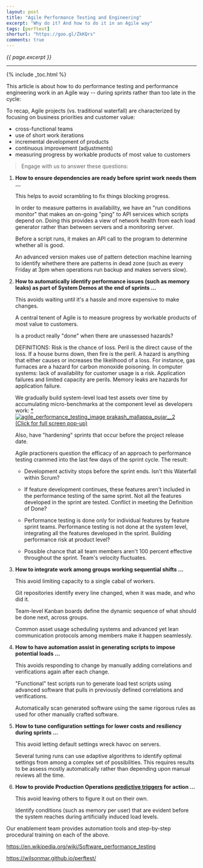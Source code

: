 ```yaml
---
layout: post
title: "Agile Performance Testing and Engineering"
excerpt: "Why do it? And how to do it in an Agile way"
tags: [perftest]
shorturl: "https://goo.gl/ZkKQrs"
comments: true
---
```

<i>{{ page.excerpt }}</i>
<hr />

{% include _toc.html %}

This article is about how to do performance testing and performance engineering work
in an Agile way -- during sprints rather than too late in the cycle:

To recap, Agile projects (vs. traditional waterfall) are characterized by 
focusing on business priorities and customer value:

* cross-functional teams 
* use of short work iterations 
* incremental development of products 
* continuous improvement (adjustments)
* measuring progress by workable products of most value to customers 

> Engage with us to answer these questions:

1. **How to ensure dependencies are ready before sprint work needs them ...**

   This helps to avoid scrambling to fix things blocking progress.

   In order to measure patterns in availability,
   we have an "run conditions monitor" that makes an on-going "ping" to API services which scripts depend on.
   Doing this provides a view of network health from each load generator rather than between servers
   and a monitoring server. 

   Before a script runs, it makes an API call to the program to determine whether all is good.
   
   An advanced version makes use of pattern detection machine learning to identify whethere there
   are patterns in dead zone (such as every Friday at 3pm when operations run backup 
   and makes servers slow).

2. **How to automatically identify performance issues (such as memory leaks) as part of System Demos at the end of sprints ...**

   This avoids waiting until it's a hassle and more expensive to make changes.

   A central tenent of Agile is to measure progress by workable products of most value to customers.

   Is a product really "done" when there are unassessed hazards?

   DEFINITIONS: Risk is the chance of loss. Peril is the direct cause of the loss. If a house burns down, then fire is the peril. A hazard is anything that either causes or increases the likelihood of a loss. 
   For instance, gas furnaces are a hazard for carbon monoxide poisoning.
   In computer systems: lack of availability for customer usage is a risk. 
   Application failures and limited capacity are perils. 
   Memory leaks are hazards for application failure.

   We gradually build system-level load test assets over time
   by accumulating micro-benchmarks at the component level as developers work:
   <a target="_blank" title="by Prakash Mallappa Pujar" href="https://www.scrumalliance.org/community/articles/2013/2013-may/agile-performance-testing-an-experimental-approach">*</a><br />
   <a target="_blank" title="by Prakash Mallappa Pujar" href="https://cloud.githubusercontent.com/assets/300046/24324628/2b35fe50-1160-11e7-9f15-cbbbf3b94536.jpeg">
   <img alt="agile_performance_testing_image prakash_mallappa_pujar__2" src="https://cloud.githubusercontent.com/assets/300046/24324628/2b35fe50-1160-11e7-9f15-cbbbf3b94536.jpeg"><br />(Click for full screen pop-up)</a>

   Also, have "hardening" sprints that occur before the project release date.

   Agile practioners question the efficacy of an approach to performance testing
   crammed into the last few days of the sprint cycle. The result:

   * Development activity stops before the sprint ends. Isn't this Waterfall within Scrum?

   * If feature development continues, these features aren't included in the performance testing of the same sprint. Not all the features developed in the sprint are tested. Conflict in meeting the Definition of Done?

   * Performance testing is done only for individual features by feature sprint teams. Performance testing is not done at the system level, integrating all the features developed in the sprint. Building performance risk at product level?

   * Possible chance that all team members aren't 100 percent effective throughout the sprint. Team's velocity fluctuates.


3. **How to integrate work among groups working sequential shifts ...**

   This avoid limiting capacity to a single cabal of workers.

   Git repositories identify every line changed, when it was made, and who did it.

   Team-level Kanban boards define the dynamic sequence of what should be done next, across groups.

   Common asset usage scheduling systems and advanced yet lean communication protocols among members
   make it happen seamlessly.

4. **How to have automation assist in generating scripts to impose potential loads ...**

   This avoids responding to change by manually adding correlations and verifications again after each change.

   "Functional" test scripts run to generate load test scripts using advanced software that
   pulls in previously defined correlations and verifications.

   Automatically scan generated software using the same rigorous rules as used for 
   other manually crafted software.

5. **How to tune configuration settings for lower costs and resiliency during sprints ...**

   This avoid letting default settings wreck havoc on servers.

   Several tuning runs can use adaptive algorithms to identify optimal settings from among a complex set of possibilities. This requires results to be assess mostly automatically rather than depending upon
   manual reviews all the time.

6. **How to provide Production Operations <a href="#Predictive">predictive triggers</a> for action ...**

   This avoid leaving others to figure it out on their own.

   Identify conditions (such as memory per user) that are evident 
   before the system reaches during artificially induced load levels.

Our enablement team provides automation tools and step-by-step procedural training on each of the above.


<a name="[1]"></a>
https://en.wikipedia.org/wiki/Software_performance_testing

https://wilsonmar.github.io/perftest/
